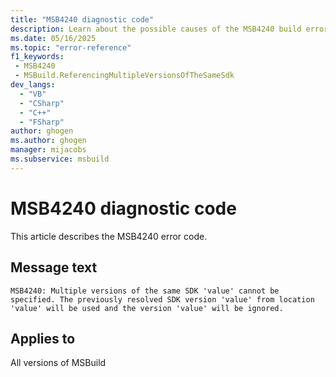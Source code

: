 ```yaml
---
title: "MSB4240 diagnostic code"
description: Learn about the possible causes of the MSB4240 build error, and get troubleshooting tips.
ms.date: 05/16/2025
ms.topic: "error-reference"
f1_keywords:
 - MSB4240
 - MSBuild.ReferencingMultipleVersionsOfTheSameSdk
dev_langs:
  - "VB"
  - "CSharp"
  - "C++"
  - "FSharp"
author: ghogen
ms.author: ghogen
manager: mijacobs
ms.subservice: msbuild
---
```


# MSB4240 diagnostic code

<!-- :::ErrorDefinitionDescription::: -->
<!-- :::editable-content name="introDescription"::: -->
This article describes the MSB4240 error code.
<!-- :::editable-content-end::: -->

## Message text

<!-- :::editable-content name="messageText"::: -->
`MSB4240: Multiple versions of the same SDK 'value' cannot be specified. The previously resolved SDK version 'value' from location 'value' will be used and the version 'value' will be ignored.`
<!-- :::editable-content-end::: -->
<!-- MSB4240: Multiple versions of the same SDK "{0}" cannot be specified. The previously resolved SDK version "{1}" from location "{2}" will be used and the version "{3}" will be ignored. -->

<!-- :::editable-content name="postOutputDescription"::: -->
<!--
{StrBegin="MSB4240: "}
      LOCALIZATION:  Do not localize the word SDK.
-->
<!-- :::editable-content-end::: -->
<!-- :::ErrorDefinitionDescription-end::: -->

## Applies to

All versions of MSBuild
